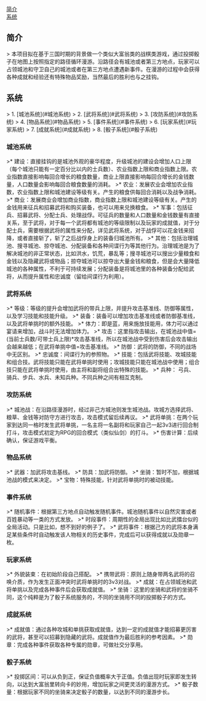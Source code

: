 [简介](#简介)
<br/>
[系统](#系统)

<h2>简介</h2>
> 本项目拟在基于三国时期的背景做一个类似大富翁类的战棋类游戏，通过投掷骰子在地图上按照指定的路径循环漫游。沿路径会有城池或者第三方地点，玩家可以占领城池和守卫自己的城池或者在第三方地点遭遇新事件。在漫游的过程中会获得各种成就和经验还有特殊物品奖励，当然最后的胜利也与之挂钩。

<h2>系统</h2>
> 1. [城池系统](#城池系统)
> 2. [武将系统](#武将系统)
> 3. [攻防系统](#攻防系统)
> 4. [物品系统](#物品系统)
> 5. [事件系统](#事件系统)
> 6. [玩家系统](#玩家系统)
> 7. [成就系统](#成就系统)
> 8. [骰子系统](#骰子系统)

<h3>城池系统</h3>
>* 建设：直接挂钩的是城池外观的豪华程度，升级城池的建设会增加人口上限（每个城池只能有一定百分比以内的士兵数）、农业指数上限和商业指数上限。农业指数直接影响每回合增长的粮食数量，商业上限直接影响每回合增长的金钱数量，人口数量会影响每回合粮食数量的消耗。
>* 农业：发展农业会增加农业指数，农业指数上限和城池建设等级有关。产生的粮食供每回合消耗以及战争消耗。
>* 商业：发展商业会增加商业指数，商业指数上限和城池建设等级有关。产生的金钱用来征兵和招募武将和购买装备，也可以用来兑换粮食。
>* 军事：包括征兵、招募武将、分配士兵、处理战俘。可征兵的数量和人口数量和金钱数量有直接关系，至于武将，对于每一个武将都有城池的等级限制以及玩家的成就值，对于分配士兵，需要根据武将的属性来分配，详见武将系统，对于战俘可以花金钱来招降，或者直接斩了，斩了之后战俘身上的装备归城池所有。
>* 其他：包括治理城池、搜寻城池、掠夺城池、分配装备和各种间谍行为等其他行为。治理城池是为了解决城池的非正常状态，比如洪水，饥荒，暴乱等；搜寻城池可以搜出少量粮食和金钱以及隐藏武将或物品；掠夺城池可以掠夺出大量金钱和粮食，但是会大量降低城池的各种属性，不利于可持续发展；分配装备是将城池里的各种装备分配给武将，从而提升属性和忠诚度（留给间谍行为利用）。

<h3>武将系统</h3>
>* 等级：等级的提升会增加武将的带兵上限，并提升攻击基准线、防御等属性，以及学习技能和技能升级。
>* 装备：装备可以增加攻击基准线或者防御基准线，以及武将单挑时的额外技能。
>* 体力：即是蓝，用来施放技能用，体力可以通过宴请来增加，战斗时无法增加体力。
>* 攻击：这里指攻击输出，在城池战中值=(当前士兵数/可带士兵上限)*攻击基准线，所以在城池战中受到伤害后会攻击输出会越来越低；在武将单挑中值=攻击基准线。
>* 防御：武将的防御，不同的战场中无区别。
>* 忠诚度：间谍行为的参照物。
>* 技能：包括武将技能、攻城技能和组合技。武将技能只能在武将单挑时使用；攻城技能只能在城池战中使用；组合技只能在武将单挑时使用，由主将和副将组合出特殊的技能。
>* 兵种： 弓兵、骑兵、步兵、水兵、未知兵种。不同兵种之间有相互克制。

<h3>攻防系统</h3>
>* 城池战：在沿路径漫游时，经过非己方城池则发生城池战。攻城方选择武将、粮草、金钱等对防守方进行攻击，攻击模式留后续再议。
>* 武将单挑：在两个玩家到达同一格时发生武将单挑，一名主将一名副将和玩家自己一起3v3进行回合制打斗，攻击模式初定为RPG的回合模式（类似仙剑）的打斗。
>* 伤害计算：后续确认，保证游戏平衡。

<h3>物品系统</h3>
>* 武器：加武将攻击基线。
>* 防具：加武将防御。
>* 坐骑：暂时不加，根据城池战的模式来决定。
>* 宝物：特殊技能，针对武将单挑时的被动技能。

<h3>事件系统</h3>
>* 随机事件：根据第三方地点自动触发随机事件。城池随机事件以自然灾害或者百姓暴动等一类的方式发放。
>* 时段事件：周期性的全局出现比如比武擂台似的全局活动。只是比如，想不到好的例子了。
>* 武将事件：根据己方的武将本身满足某些条件时自动触发该人物相关的历史事件，完成后可以获得成就以及勋章一枚。

<h3>玩家系统</h3>
>* 外貌装束：在初始阶段自己搭配。
>* 携带武将：原则上随身带两名武将的召唤介质，作为发生正面冲突时武将单挑时的3v3对战。
>* 成就：在占领城池和武将单挑以及完成各种事件后会获取成就值。
>* 坐骑：这里的坐骑和武将的坐骑不同，这个纯粹是为了骰子系统服务的，不同的坐骑用不同的投掷骰子的方式。

<h3>成就系统</h3>
>* 成就值：通过各种攻城和单挑获取成就值，达到一定的成就值才能招募更厉害的武将，甚至可以招募到隐藏的武将。成就值作为最后胜利的参考因素。
>* 勋章：完成各种事件获取各种专属的勋章，可做社交分享用。

<h3>骰子系统</h3>
>* 投掷区间：可以从负到正，保证负值概率大于正值。负值出现时玩家即发生转向，以达到大富翁里转向卡的妙用，增加玩家之间更灵活的漫游方式。
>* 骰子数量：根据玩家不同的坐骑来决定骰子的数量，以达到不同的漫游步长。